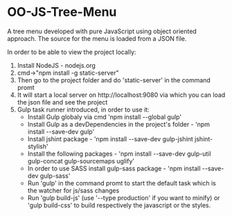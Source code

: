 # OO-JS-Tree-Menu
A tree menu developed with pure JavaScript using object oriented approach. The source for the menu is loaded from a JSON file.

In order to be able to view the project locally:

1. Install NodeJS - nodejs.org
2. cmd->"npm install -g static-server"
3. Then go to the project folder and do 'static-server' in the command promt
4. It will start a local server on http://localhost:9080 via which you can load the json file and see the project
5. Gulp task runner introduced, in order to use it:
	- Install Gulp globaly via cmd 'npm install --global gulp'
	- Install Gulp as a devDependencies in the project's folder - 'npm install --save-dev gulp'
	- Install jshint package - 'npm install --save-dev gulp-jshint jshint-stylish' 
	- Install the following packages - 'npm install --save-dev gulp-util gulp-concat gulp-sourcemaps uglify'
	- In order to use SASS install gulp-sass package - 'npm install --save-dev gulp-sass'
	- Run 'gulp' in the command promt to start the default task which is the watcher for js/sass changes
	- Run 'gulp build-js' (use '--type production' if you want to minify) or 'gulp build-css' to build respectively the javascript or the styles.